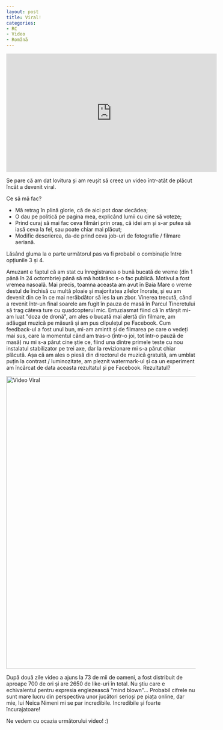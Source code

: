```yaml
---
layout: post
title: Viral!
categories:
- RC
- Video
- Română
---
```

<div class="video-wrapper">
<iframe width="560" height="315" src="https://www.youtube.com/embed/57Bk_bE3EsQ?rel=0&amp;showinfo=0" frameborder="0" gesture="media" allow="encrypted-media" allowfullscreen></iframe>
</div>

Se pare că am dat lovitura și am reușit să creez un video într-atât de plăcut încât a devenit viral.

Ce să mă fac?

- Mă retrag în plină glorie, că de aici pot doar decădea;
- O dau pe politică pe pagina mea, explicând lumii cu cine să voteze;
- Prind curaj să mai fac ceva filmări prin oraș, că idei am și s-ar putea să iasă ceva la fel, sau poate chiar mai plăcut;
- Modific descrierea, da-de prind ceva job-uri de fotografie / filmare aeriană.

Lăsând gluma la o parte următorul pas va fi probabil o combinație între opțiunile 3 și 4.

Amuzant e faptul că am stat cu înregistrarea o bună bucată de vreme (din 1 până în 24 octombrie) până să mă hotărăsc s-o fac publică. Motivul a fost vremea nasoală. Mai precis, toamna aceasta am avut în Baia Mare o vreme destul de închisă cu multă ploaie și majoritatea zilelor înorate, și eu am devenit din ce în ce mai nerăbdător să ies la un zbor. Vinerea trecută, când a revenit într-un final soarele am fugit în pauza de masă în Parcul Tineretului să trag câteva ture cu quadcopterul mic. Entuziasmat fiind că în sfârșit mi-am luat "doza de dronă", am ales o bucată mai alertă din filmare, am adăugat muzică pe măsură și am pus clipulețul pe Facebook. Cum feedback-ul a fost unul bun, mi-am amintit și de filmarea pe care o vedeți mai sus, care la momentul când am tras-o (într-o joi, tot într-o pauză de masă) nu mi s-a părut cine știe ce, fiind una dintre primele teste cu nou instalatul stabilizator pe trei axe, dar la revizionare mi s-a părut chiar plăcută. Așa că am ales o piesă din directorul de muzică gratuită, am umblat puțin la contrast / luminozitate, am pleznit watermark-ul și ca un experiment am încărcat de data aceasta rezultatul și pe Facebook. Rezultatul?

<a href="https://content.rusiczki.net/2015/10/video-viral.png"><img class="alignnone size-full wp-image-5053" src="https://content.rusiczki.net/2015/10/video-viral.png" alt="Video Viral" width="925" height="779" /></a>

După două zile video a ajuns la 73 de mii de oameni, a fost distribuit de aproape 700 de ori și are 2650 de like-uri în total. Nu știu care e echivalentul pentru expresia englezească "mind blown"... Probabil cifrele nu sunt mare lucru din perspectiva unor jucători serioși pe piața online, dar mie, lui Neica Nimeni mi se par incredibile. Incredibile și foarte încurajatoare!

Ne vedem cu ocazia următorului video! :)